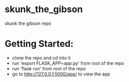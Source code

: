 # skunk_the_gibson
skunk the gibson repo


# Getting Started:
 * clone the repo and cd into it
 * run 'export FLASK_APP=app.py' from root of the repo
 * run 'flask run' from root of the repo
 * go to http://127.0.0.1:5000/app/ to view the app
